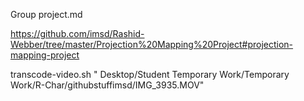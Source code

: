 Group project.md

https://github.com/imsd/Rashid-Webber/tree/master/Projection%20Mapping%20Project#projection-mapping-project


transcode-video.sh " Desktop/Student Temporary Work/Temporary Work/R-Char/githubstuffimsd/IMG_3935.MOV"
